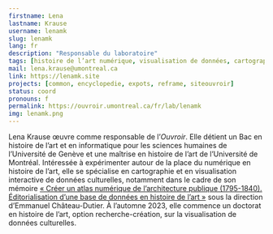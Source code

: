 ```yaml
---
firstname: Lena
lastname: Krause
username: lenamk
slug: lenamk
lang: fr
description: "Responsable du laboratoire"
tags: [histoire de l’art numérique, visualisation de données, cartographie, médiation culturelle, littératie numérique]
mail: lena.krause@umontreal.ca
link: https://lenamk.site
projects: [common, encyclopedie, expots, reframe, siteouvroir]
status: coord
pronouns: f
permalink: https://ouvroir.umontreal.ca/fr/lab/lenamk
img: lenamk.png
---
```


Lena Krause œuvre comme responsable de l’_Ouvroir_. Elle détient un Bac en histoire de l’art et en informatique pour les sciences humaines de l’Université de Genève et une maîtrise en histoire de l’art de l’Université de Montréal. Intéressée à expérimenter autour de la place du numérique en histoire de l’art, elle se spécialise en cartographie et en visualisation interactive de données culturelles, notamment dans le cadre de son mémoire [« Créer un atlas numérique de l’architecture publique (1795-1840). Éditorialisation d’une base de données en histoire de l’art »](http://public.archi/atlas-2021) sous la direction d’Emmanuel Château-Dutier. À l’automne 2023, elle commence un doctorat en histoire de l’art, option recherche-création, sur la visualisation de données culturelles.

